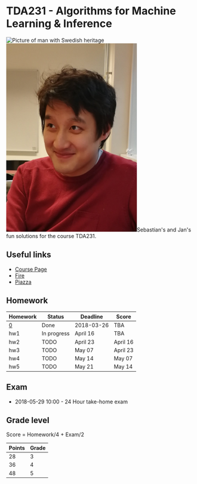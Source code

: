 # TDA231 - Algorithms for Machine Learning & Inference

<img src="https://pbs.twimg.com/profile_images/599334351898181632/5_7c1o7E_400x400.jpg" alt="Picture of man with Swedish heritage" width="350px" >
<img src="/IMG_20180326_161555.jpg" alt="Picture of man with Asian heritage" width="350px")

Sebastian's and Jan's fun solutions for the course TDA231.

## Useful links

* [Course Page](http://www.cse.chalmers.se/research/lab/courses/algorithms-for-machine-learning-tda-231/)
* [Fire](https://amli-lp4-18.frs.cse.chalmers.se/login)
* [Piazza](https://piazza.com/chalmers.se/spring2018/tda231)

## Homework

| Homework | Status | Deadline | Score |
| -------- | ------ | -------- | ----- |
| [0](hw0/hw0.ipynb) | Done | 2018-03-26 | TBA |
| hw1	| In progress | April 16 | TBA |
| hw2	| TODO | April 23 | April 16 |
| hw3	| TODO | May 07 | April 23 |
| hw4	| TODO | May 14 | May 07 |
| hw5	| TODO | May 21 | May 14 |

## Exam 

* 2018-05-29 10:00 - 24 Hour take-home exam

## Grade level

Score = Homework/4 + Exam/2

| Points | Grade |
| ------ | ----- |
| 28 | 3 |
| 36 | 4 |
| 48 | 5 |
